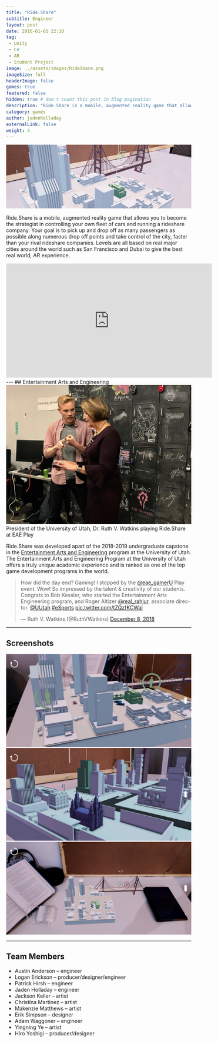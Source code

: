 ```yaml
---
title: "Ride.Share"
subtitle: Engineer
layout: post
date: 2016-01-01 22:10
tag:
 - Unity
 - C#
 - AR
 - Student Project
image: ../assets/images/RideShare.png
imageSize: full
headerImage: false
games: true
featured: false
hidden: true # don't count this post in blog pagination
description: "Ride.Share is a mobile, augmented reality game that allows you to become the strategist in controlling your own fleet of cars and running a rideshare company."
category: games
author: jadenholladay
externalLink: false
weight: 4
---
```


![Screenshot](../assets/images/RideShare.png)


Ride.Share is a mobile, augmented reality game that allows you to become the strategist in controlling your own fleet of cars and running a rideshare company. Your goal is to pick up and drop off as many passengers as possible along numerous drop off points and take control of the city, faster than your rival rideshare companies. Levels are all based on real major cities around the world such as San Francisco and Dubai to give the best real world, AR experience.

<center><iframe width="560" height="310" src="https://www.youtube.com/embed/udh1QcA4J5Y" frameborder="0" allowfullscreen></iframe></center>
---
## Entertainment Arts and Engineering

<div class="side-by-side">
    <div class="toleft">
        <img class="image" src="../assets/images/RideShareEAEPlay.jpg" alt="Alt Text">
        <figcaption class="caption">President of the University of Utah, Dr. Ruth V. Watkins playing Ride.Share at EAE Play</figcaption>
    </div>
    <div class="toright">
        <p>Ride.Share was developed apart of the 2018-2019 undergraduate capstone in the <a href="https://games.utah.edu/">Entertainment Arts and Engineering</a> program at the University of Utah. The Entertainment Arts and Engineering Program at the University of Utah offers a truly unique academic experience and is ranked as one of the top game development programs in the world.</p>
    </div>
</div>

<blockquote class="twitter-tweet" data-lang="en"><p lang="en" dir="ltr">How did the day end? Gaming! I stopped by the <a href="https://twitter.com/eae_gamerU?ref_src=twsrc%5Etfw">@eae_gamerU</a> Play event. Wow! So impressed by the talent &amp; creativity of our students. Congrats to Bob Kessler, who started the Entertainment Arts Engineering program, and Roger Altizer <a href="https://twitter.com/real_rahjur?ref_src=twsrc%5Etfw">@real_rahjur</a>, associate director. <a href="https://twitter.com/UUtah?ref_src=twsrc%5Etfw">@UUtah</a> <a href="https://twitter.com/hashtag/eSports?src=hash&amp;ref_src=twsrc%5Etfw">#eSports</a> <a href="https://t.co/tZQzfKCWaI">pic.twitter.com/tZQzfKCWaI</a></p>&mdash; Ruth V. Watkins (@RuthVWatkins) <a href="https://twitter.com/RuthVWatkins/status/1071238007305363456?ref_src=twsrc%5Etfw">December 8, 2018</a></blockquote>
<script async src="https://platform.twitter.com/widgets.js" charset="utf-8"></script>

---
## Screenshots
![Screenshot](../assets/images/rideshare/screenshot1.png)
![Screenshot](../assets/images/rideshare/screenshot2.png)
![Screenshot](../assets/images/rideshare/screenshot3.png)

--- 
## Team Members
* Austin Anderson – engineer
* Logan Erickson – producer/designer/engineer
* Patrick Hirsh – engineer
* Jaden Holladay – engineer
* Jackson Keller – artist
* Christina Martinez – artist
* Makenzie Matthews – artist
* Erik Simpson – designer
* Adam Waggoner – engineer
* Yingning Ye – artist
* Hiro Yoshigi – producer/designer